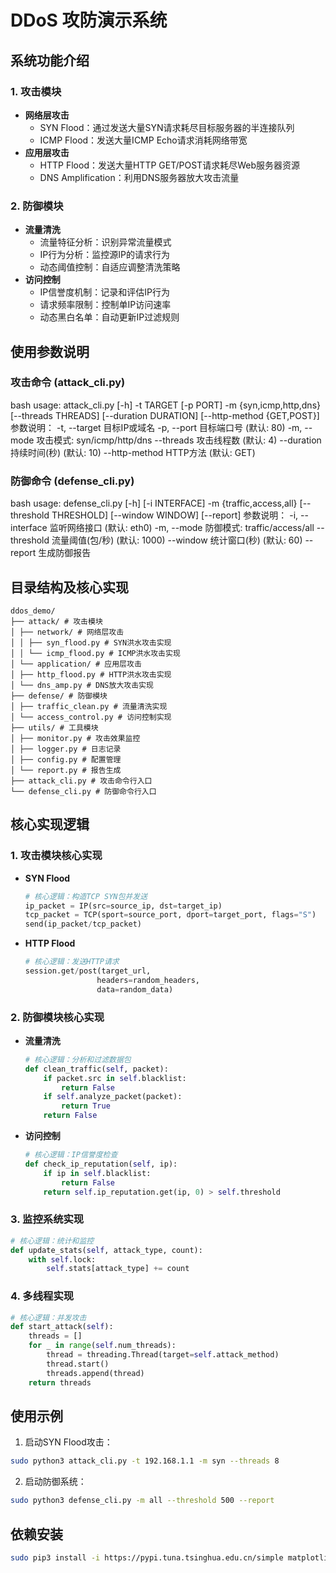 # DDoS 攻防演示系统

## 系统功能介绍

### 1. 攻击模块
- **网络层攻击**
  - SYN Flood：通过发送大量SYN请求耗尽目标服务器的半连接队列
  - ICMP Flood：发送大量ICMP Echo请求消耗网络带宽
- **应用层攻击**
  - HTTP Flood：发送大量HTTP GET/POST请求耗尽Web服务器资源
  - DNS Amplification：利用DNS服务器放大攻击流量

### 2. 防御模块
- **流量清洗**
  - 流量特征分析：识别异常流量模式
  - IP行为分析：监控源IP的请求行为
  - 动态阈值控制：自适应调整清洗策略
- **访问控制**
  - IP信誉度机制：记录和评估IP行为
  - 请求频率限制：控制单IP访问速率
  - 动态黑白名单：自动更新IP过滤规则

## 使用参数说明

### 攻击命令 (attack_cli.py)
bash
usage: attack_cli.py [-h] -t TARGET [-p PORT] -m {syn,icmp,http,dns}
[--threads THREADS] [--duration DURATION]
[--http-method {GET,POST}]
参数说明：
-t, --target 目标IP或域名
-p, --port 目标端口号 (默认: 80)
-m, --mode 攻击模式: syn/icmp/http/dns
--threads 攻击线程数 (默认: 4)
--duration 持续时间(秒) (默认: 10)
--http-method HTTP方法 (默认: GET)

### 防御命令 (defense_cli.py)

bash
usage: defense_cli.py [-h] [-i INTERFACE] -m {traffic,access,all}
[--threshold THRESHOLD] [--window WINDOW] [--report]
参数说明：
-i, --interface 监听网络接口 (默认: eth0)
-m, --mode 防御模式: traffic/access/all
--threshold 流量阈值(包/秒) (默认: 1000)
--window 统计窗口(秒) (默认: 60)
--report 生成防御报告

## 目录结构及核心实现
```
ddos_demo/
├── attack/ # 攻击模块
│ ├── network/ # 网络层攻击
│ │ ├── syn_flood.py # SYN洪水攻击实现
│ │ └── icmp_flood.py # ICMP洪水攻击实现
│ └── application/ # 应用层攻击
│ ├── http_flood.py # HTTP洪水攻击实现
│ └── dns_amp.py # DNS放大攻击实现
├── defense/ # 防御模块
│ ├── traffic_clean.py # 流量清洗实现
│ └── access_control.py # 访问控制实现
├── utils/ # 工具模块
│ ├── monitor.py # 攻击效果监控
│ ├── logger.py # 日志记录
│ ├── config.py # 配置管理
│ └── report.py # 报告生成
├── attack_cli.py # 攻击命令行入口
└── defense_cli.py # 防御命令行入口
```
## 核心实现逻辑

### 1. 攻击模块核心实现
- **SYN Flood**
  ```python
  # 核心逻辑：构造TCP SYN包并发送
  ip_packet = IP(src=source_ip, dst=target_ip)
  tcp_packet = TCP(sport=source_port, dport=target_port, flags="S")
  send(ip_packet/tcp_packet)
  ```

- **HTTP Flood**
  ```python
  # 核心逻辑：发送HTTP请求
  session.get/post(target_url, 
                  headers=random_headers,
                  data=random_data)
  ```

### 2. 防御模块核心实现
- **流量清洗**
  ```python
  # 核心逻辑：分析和过滤数据包
  def clean_traffic(self, packet):
      if packet.src in self.blacklist:
          return False
      if self.analyze_packet(packet):
          return True
      return False
  ```

- **访问控制**
  ```python
  # 核心逻辑：IP信誉度检查
  def check_ip_reputation(self, ip):
      if ip in self.blacklist:
          return False
      return self.ip_reputation.get(ip, 0) > self.threshold
  ```

### 3. 监控系统实现
```python
# 核心逻辑：统计和监控
def update_stats(self, attack_type, count):
    with self.lock:
        self.stats[attack_type] += count
```

### 4. 多线程实现
```python
# 核心逻辑：并发攻击
def start_attack(self):
    threads = []
    for _ in range(self.num_threads):
        thread = threading.Thread(target=self.attack_method)
        thread.start()
        threads.append(thread)
    return threads
```

## 使用示例

1. 启动SYN Flood攻击：
```bash
sudo python3 attack_cli.py -t 192.168.1.1 -m syn --threads 8
```

2. 启动防御系统：
```bash
sudo python3 defense_cli.py -m all --threshold 500 --report
```

## 依赖安装
```bash
sudo pip3 install -i https://pypi.tuna.tsinghua.edu.cn/simple matplotlib pandas scapy requests fake-useragent pyyaml
```

